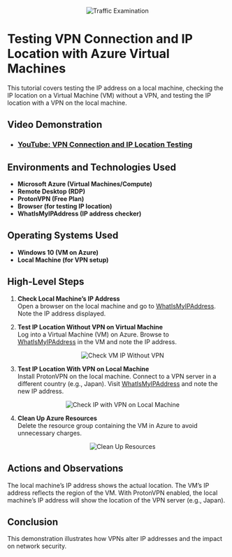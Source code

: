 <p align="center">
  <img src="https://i.imgur.com/Ua7udoS.png" alt="Traffic Examination"/>
</p>

<h1>Testing VPN Connection and IP Location with Azure Virtual Machines</h1>
This tutorial covers testing the IP address on a local machine, checking the IP location on a Virtual Machine (VM) without a VPN, and testing the IP location with a VPN on the local machine.

<h2>Video Demonstration</h2>

- ### [YouTube: VPN Connection and IP Location Testing](https://www.youtube.com)

<h2>Environments and Technologies Used</h2>

- **Microsoft Azure (Virtual Machines/Compute)**
- **Remote Desktop (RDP)**
- **ProtonVPN (Free Plan)**
- **Browser (for testing IP location)**
- **WhatIsMyIPAddress (IP address checker)**

<h2>Operating Systems Used</h2>

- **Windows 10 (VM on Azure)**
- **Local Machine (for VPN setup)**

<h2>High-Level Steps</h2>

1. **Check Local Machine’s IP Address**  
   Open a browser on the local machine and go to [WhatIsMyIPAddress](https://whatismyipaddress.com/). Note the IP address displayed.

2. **Test IP Location Without VPN on Virtual Machine**  
   Log into a Virtual Machine (VM) on Azure. Browse to [WhatIsMyIPAddress](https://whatismyipaddress.com/) in the VM and note the IP address.

   <p align="center">
     <img src="https://s2.ezgif.com/tmp/ezgif-2-4780c7db44.gif" alt="Check VM IP Without VPN"/>
   </p>

3. **Test IP Location With VPN on Local Machine**  
   Install ProtonVPN on the local machine. Connect to a VPN server in a different country (e.g., Japan). Visit [WhatIsMyIPAddress](https://whatismyipaddress.com/) and note the new IP address.

   <p align="center">
     <img src="https://s6.ezgif.com/tmp/ezgif-6-435001c9d8.gif" alt="Check IP with VPN on Local Machine"/>
   </p>

4. **Clean Up Azure Resources**  
   Delete the resource group containing the VM in Azure to avoid unnecessary charges.

   <p align="center">
     <img src="https://i.ibb.co/8mg1jKj/Screenshot-2024-11-29-at-11-18-49-PM.png" alt="Clean Up Resources"/>
   </p>

<h2>Actions and Observations</h2>

<p>
  The local machine’s IP address shows the actual location. The VM’s IP address reflects the region of the VM. With ProtonVPN enabled, the local machine’s IP address will show the location of the VPN server (e.g., Japan).
</p>

<h2>Conclusion</h2>
This demonstration illustrates how VPNs alter IP addresses and the impact on network security.
